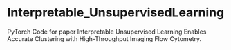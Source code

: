 # Interpretable_UnsupervisedLearning
PyTorch Code for paper Interpretable Unsupervised Learning Enables Accurate Clustering with High-Throughput Imaging Flow Cytometry.
